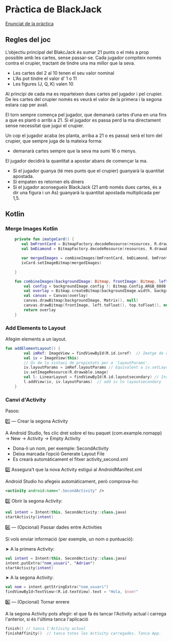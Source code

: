 # Pràctica de BlackJack

[Enunciat de la pràctica](BlackJackFase1y2.odt)

## Regles del joc

L’objectiu principal del BlakcJack és sumar 21 punts o el més a prop possible amb les cartes, sense passar-se. Cada jugador compiteix només contra el crupier, tractant de tindre una ma millor que la seva.
- Les cartes del 2 al 10 tenen el seu valor nominal
- L’As pot tindre el valor d’ 1 o 11
- Les figures (J, Q, K) valen 10

Al principi de cada ma es reparteixen dues cartes pel jugador i pel crupier. De les cartes del crupier només es veurà el valor de la primera i la segona estara cap per avall.

El torn sempre comença pel jugador, que demanarà cartes d’una en una  fins a que es planti o arribi a 21. Si el jugador es passa perd la ma directament sense necessitat que jugui el crupier.

Un cop el jugador acaba (es planta, arriba a 21 o es passa) serà el torn del crupier, que sempre juga de la mateixa forma:
- demanarà cartes sempre que la seva ma sumi 16 o menys.
 
El jugador decidirà la quantitat a apostar abans de començar la ma.
- Si el jugador guanya (té mes punts que el crupier) guanyarà la quantitat apostada.
- Si empaten es retornen els diners
- Si el jugador aconsegueix BlackJack (21 amb només dues cartes, és a dir una figura i un As) guanyarà la quantitat apostada multiplicada per 1,5.


## Kotlin

### Merge Images Kotlin

```kotlin
    private fun imatgeCard() {
       val bmFrontCard = BitmapFactory.decodeResource(resources, R.drawable.front)
       val bmDiamond = BitmapFactory.decodeResource(resources, R.drawable.spades)

       var mergedImages = combineImages(bmFrontCard, bmDiamond, bmFrontCard.width / 4, bmFrontCard.height / 2 - 250)
       ivCard.setImageBitmap(mergedImages)

    }

    fun combineImages(backgroundImage: Bitmap, frontImage: Bitmap, left: Int, top: Int): Bitmap {
        val config = backgroundImage.config ?: Bitmap.Config.ARGB_8888 // Provide a default
        val overlay = Bitmap.createBitmap(backgroundImage.width, backgroundImage.height, config)
        val canvas = Canvas(overlay)
        canvas.drawBitmap(backgroundImage, Matrix(), null)
        canvas.drawBitmap(frontImage, left.toFloat(), top.toFloat(), null)
        return overlay
    }
```

### Add Elements to Layout

Afegim elements a un layout.

```kotlin
fun addElementLayout() {
        val imRef: ImageView = findViewById(R.id.ivref)  // Imatge de referència per agafar els paràmetres
        val iv = ImageView(this)
        // Ús de la sintaxi de propietats per a 'layoutParams'.
        iv.layoutParams = imRef.layoutParams // Equivalent a iv.setLayoutParams(imCard.getLayoutParams())
        iv.setImageResource(R.drawable.image)
        val l: LinearLayout = findViewById(R.id.layoutsecondary) // Instanciem el layout on volem afegir la imatge o element
        l.addView(iv, iv.layoutParams)  // add iv to layoutsecondary
    }
```


### Canvi d'Activity

Pasos:

1️⃣ — Crear la segona Activity

A Android Studio, fes clic dret sobre el teu paquet (com.example.nomapp)
→ New → Activity → Empty Activity

- Dona-li un nom, per exemple: SecondActivity
- Deixa marcada l’opció Generate Layout File
- Es crearà automàticament el fitxer activity_second.xml

2️⃣ Assegura’t que la nova Activity estigui al AndroidManifest.xml

Android Studio ho afegeix automàticament, però comprova-ho:  
```xml
<activity android:name=".SecondActivity" />
```

3️⃣ Obrir la segona Activity:

```kotlin
val intent = Intent(this, SecondActivity::class.java)
startActivity(intent)
```

4️⃣ — (Opcional) Passar dades entre Activities

Si vols enviar informació (per exemple, un nom o puntuació):

➤ A la primera Activity:
```kotlin
val intent = Intent(this, SecondActivity::class.java)
intent.putExtra("nom_usuari", "Adrian")
startActivity(intent)
```

➤ A la segona Activity:
```kotlin
val nom = intent.getStringExtra("nom_usuari")
findViewById<TextView>(R.id.textView).text = "Hola, $nom!"
```

6️⃣ — (Opcional) Tornar enrere

A la segona Activity pots afegir: el que fa és tancar l'Activity actual i carrega l'anterior, si és l'última tanca l'aplicació
```kotlin
finish() // tanca l'Activity actual
finishAffinity()  // tanca totes les Activity carregades. Tanca App.
```